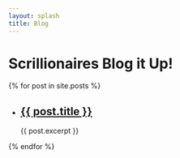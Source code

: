 ```yaml
---
layout: splash
title: Blog
---
```

# Scrillionaires Blog it Up!

{% for post in site.posts %}
  - <h2><a href="{{ post.url }}">{{ post.title }}</a></h2>
    {{ post.excerpt }}
{% endfor %}
